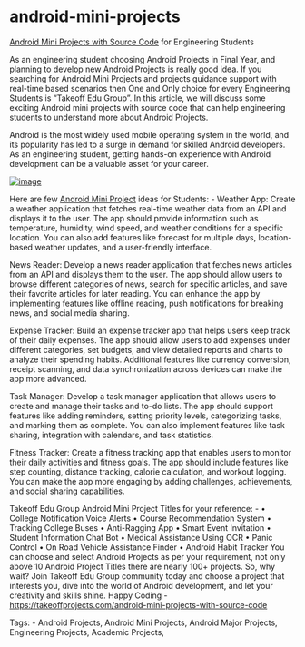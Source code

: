 # android-mini-projects

[Android Mini Projects with Source Code](https://takeoffprojects.com/android-mini-projects-with-source-code) for Engineering Students

As an engineering student choosing Android Projects in Final Year, and planning to develop new Android Projects is really good idea. If you searching for Android Mini Projects and projects guidance support with real-time based scenarios then One and Only choice for every Engineering Students is “Takeoff Edu Group”. 
In this article, we will discuss some exciting Android mini projects with source code that can help engineering students to understand more about Android Projects.

Android is the most widely used mobile operating system in the world, and its popularity has led to a surge in demand for skilled Android developers. As an engineering student, getting hands-on experience with Android development can be a valuable asset for your career. 

[![image](https://github.com/takeoff-projects-final-year/android-mini-projects/assets/122364815/d080b822-6b46-4698-aa50-23478dd8a9b4)](https://takeoffprojects.com/android-mini-projects-with-source-code)

Here are few [Android Mini Project](https://takeoffprojects.com/android-mini-projects-with-source-code) ideas for Students: -
Weather App:
Create a weather application that fetches real-time weather data from an API and displays it to the user. The app should provide information such as temperature, humidity, wind speed, and weather conditions for a specific location. You can also add features like forecast for multiple days, location-based weather updates, and a user-friendly interface.

News Reader:
Develop a news reader application that fetches news articles from an API and displays them to the user. The app should allow users to browse different categories of news, search for specific articles, and save their favorite articles for later reading. You can enhance the app by implementing features like offline reading, push notifications for breaking news, and social media sharing.

Expense Tracker:
Build an expense tracker app that helps users keep track of their daily expenses. The app should allow users to add expenses under different categories, set budgets, and view detailed reports and charts to analyze their spending habits. Additional features like currency conversion, receipt scanning, and data synchronization across devices can make the app more advanced.

Task Manager:
Develop a task manager application that allows users to create and manage their tasks and to-do lists. The app should support features like adding reminders, setting priority levels, categorizing tasks, and marking them as complete. You can also implement features like task sharing, integration with calendars, and task statistics.

Fitness Tracker:
Create a fitness tracking app that enables users to monitor their daily activities and fitness goals. The app should include features like step counting, distance tracking, calorie calculation, and workout logging. You can make the app more engaging by adding challenges, achievements, and social sharing capabilities.

Takeoff Edu Group Android Mini Project Titles for your reference: -
•	College Notification Voice Alerts
•	Course Recommendation System
•	Tracking College Buses
•	Anti-Ragging App
•	Smart Event Invitation
•	Student Information Chat Bot
•	Medical Assistance Using OCR
•	Panic Control
•	On Road Vehicle Assistance Finder
•	Android Habit Tracker
You can choose and select Android Projects as per your requirement, not only above 10 Android Project Titles there are nearly 100+ projects. So, why wait? Join Takeoff Edu Group community today and choose a project that interests you, dive into the world of Android development, and let your creativity and skills shine. Happy Coding - https://takeoffprojects.com/android-mini-projects-with-source-code

Tags: -
Android Projects, Android Mini Projects, Android Major Projects, Engineering Projects, Academic Projects,

